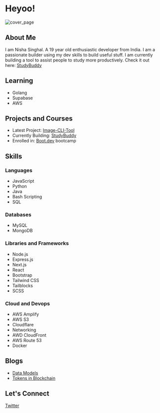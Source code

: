 # Heyoo!
![cover_page](https://github.com/nishaYO/nishaYO/assets/111162548/ad2b38ec-293f-4fc2-85f2-4538a2170d89)


## About Me
I am Nisha Singhal. A 19 year old enthusiastic developer from India. I am a passionate builder using my dev skills to build useful stuff. I am currently building a tool to assist people to study more productively. Check it out here: [StudyBuddy](https://github.com/nishaYO/studybuddy) 

## Learning 
- Golang
- Supabase
- AWS

## Projects and Courses
- Latest Project: [Image-CLI-Tool](https://github.com/nishaYO/image-cli-tool)
- Currently Building: [StudyBuddy](https://github.com/nishaYO/studybuddy)
- Enrolled in: [Boot.dev](https://www.boot.dev/u/distortedroad89) bootcamp

## Skills

### Languages
- JavaScript
- Python
- Java
- Bash Scripting
- SQL

### Databases
- MySQL
- MongoDB

### Libraries and Frameworks
- Node.js
- Express.js
- Next.js
- React
- Bootstrap
- Tailwind CSS
- Tailblocks
- SCSS

### Cloud and Devops
- AWS Amplify
- AWS S3
- Cloudflare
- Networking
- AWD CloudFront
- AWS Route 53
- Docker

## Blogs
- [Data Models](https://nishasinghal.hashnode.dev/data-models)
- [Tokens in Blockchain](https://nishasinghal.hashnode.dev/demystifying-blockchain-tokens)

## Let's Connect

[Twitter](https://twitter.com/SNishaYo)
